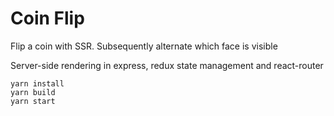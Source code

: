 # Coin Flip

Flip a coin with SSR. Subsequently alternate which face is visible

Server-side rendering in express, redux state management and react-router

```
yarn install
yarn build
yarn start
```
